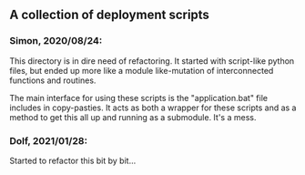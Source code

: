 ## A collection of deployment scripts

### Simon, 2020/08/24:

This directory is in dire need of refactoring. It started with script-like python files, but ended up more like a module
like-mutation of interconnected functions and routines.

The main interface for using these scripts is the "application.bat" file includes in copy-pasties. It acts as both a
wrapper for these scripts and as a method to get this all up and running as a submodule. It's a mess.

### Dolf, 2021/01/28:

Started to refactor this bit by bit...
